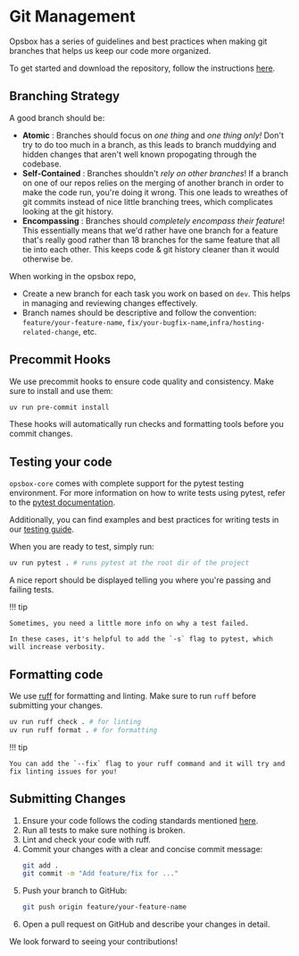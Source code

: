 # Git Management
Opsbox has a series of guidelines and best practices when making git branches that helps us keep our code more organized.

To get started and download the repository, follow the instructions [here](index.md#getting-started).

## Branching Strategy
A good branch should be:

- **Atomic** : Branches should focus on *one thing* and *one thing only!* 
    Don't try to do too much in a branch, as this leads to branch muddying and hidden changes that aren't well known propogating through the codebase.
- **Self-Contained** : Branches shouldn't *rely on other branches*!
    If a branch on one of our repos relies on the merging of another branch in order to make the code run, you're doing it wrong. This one leads to wreathes of git commits instead of nice little branching trees, which complicates looking at the git history.
- **Encompassing** : Branches should *completely encompass their feature*!
    This essentially means that we'd rather have one branch for a feature that's really good rather than 18 branches for the same feature that all tie into each other. This keeps code & git history cleaner than it would otherwise be.

When working in the opsbox repo,

- Create a new branch for each task you work on based on `dev`. This helps in managing and reviewing changes effectively.
- Branch names should be descriptive and follow the convention: `feature/your-feature-name`, `fix/your-bugfix-name`,`infra/hosting-related-change`, etc.

## Precommit Hooks
We use precommit hooks to ensure code quality and consistency. Make sure to install and use them:
```bash
uv run pre-commit install
```
These hooks will automatically run checks and formatting tools before you commit changes.

## Testing your code
`opsbox-core` comes with complete support for the pytest testing environment. For more information on how to write tests using pytest, refer to the [pytest documentation](https://docs.pytest.org/en/stable/).

Additionally, you can find examples and best practices for writing tests in our [testing guide](../testing/testing.md).

When you are ready to test, simply run:
```bash
uv run pytest . # runs pytest at the root dir of the project
```

A nice report should be displayed telling you where you're passing and failing tests.

!!! tip

    Sometimes, you need a little more info on why a test failed.

    In these cases, it's helpful to add the `-s` flag to pytest, which will increase verbosity.

## Formatting code
We use [ruff](https://github.com/charliermarsh/ruff) for formatting and linting. 
Make sure to run `ruff` before submitting your changes.
```bash
uv run ruff check . # for linting
uv run ruff format . # for formatting
```

!!! tip

    You can add the `--fix` flag to your ruff command and it will try and fix linting issues for you!

## Submitting Changes

1. Ensure your code follows the coding standards mentioned [here](style_guide.md).
2. Run all tests to make sure nothing is broken.
3. Lint and check your code with ruff.
3. Commit your changes with a clear and concise commit message:
   ```bash
   git add .
   git commit -m "Add feature/fix for ..."
   ```
4. Push your branch to GitHub:
   ```bash
   git push origin feature/your-feature-name
   ```
5. Open a pull request on GitHub and describe your changes in detail.

We look forward to seeing your contributions!